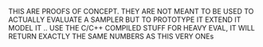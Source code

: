 THIS ARE PROOFS OF CONCEPT.
THEY ARE NOT MEANT TO BE USED TO ACTUALLY EVALUATE A SAMPLER BUT 
TO PROTOTYPE IT EXTEND IT MODEL IT ..
USE THE C/C++ COMPILED STUFF FOR HEAVY EVAL, IT WILL RETURN EXACTLY THE SAME NUMBERS AS THIS VERY ONEs

